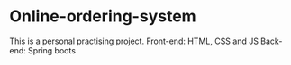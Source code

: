 # Online-ordering-system
This is a personal practising project.  Front-end: HTML, CSS and JS   Back-end: Spring boots
